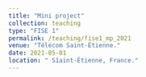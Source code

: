 ```yaml
---
title: "Mini project"
collection: teaching
type: "FISE 1"
permalink: /teaching/fise1_mp_2021
venue: "Télécom Saint-Étienne."
date: 2021-05-01
location: " S1aint-Étienne, France."
---
```


